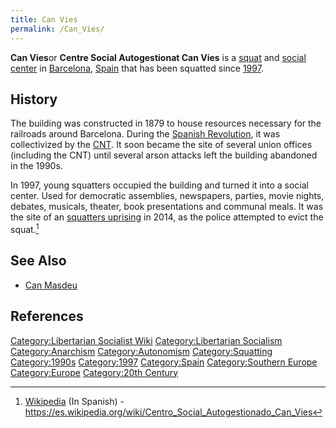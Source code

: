 ```yaml
---
title: Can Vies
permalink: /Can_Vies/
---
```


**Can Vies**or **Centre Social Autogestionat Can Vies** is a
[squat](List_of_Squats.md "wikilink") and [social
center](Social_Center.md "wikilink") in
[Barcelona](Squatting_in_Barcelona,_Spain.md "wikilink"),
[Spain](Spain.md "wikilink") that has been squatted since
[1997](Timeline_of_Libertarian_Socialism_in_Southern_Europe.md "wikilink").

## History

The building was constructed in 1879 to house resources necessary for
the railroads around Barcelona. During the [Spanish
Revolution](First_Spanish_Revolution.md "wikilink"), it was collectivized
by the [CNT](National_Confederation_of_Labour_(Spain).md "wikilink"). It
soon became the site of several union offices (including the CNT) until
several arson attacks left the building abandoned in the 1990s.

In 1997, young squatters occupied the building and turned it into a
social center. Used for democratic assemblies, newspapers, parties,
movie nights, debates, musicals, theater, book presentations and
communal meals. It was the site of an [squatters
uprising](Battle_for_Can_Vies.md "wikilink") in 2014, as the police
attempted to evict the squat.[^1]

## See Also

- [Can Masdeu](Can_Masdeu.md "wikilink")

## References

<references />

[Category:Libertarian Socialist
Wiki](Category:Libertarian_Socialist_Wiki.md "wikilink")
[Category:Libertarian
Socialism](Category:Libertarian_Socialism.md "wikilink")
[Category:Anarchism](Category:Anarchism.md "wikilink")
[Category:Autonomism](Category:Autonomism.md "wikilink")
[Category:Squatting](Category:Squatting.md "wikilink")
[Category:1990s](Category:1990s.md "wikilink")
[Category:1997](Category:1997.md "wikilink")
[Category:Spain](Category:Spain.md "wikilink") [Category:Southern
Europe](Category:Southern_Europe.md "wikilink")
[Category:Europe](Category:Europe.md "wikilink") [Category:20th
Century](Category:20th_Century.md "wikilink")

[^1]: [Wikipedia](Wikipedia.md "wikilink") (In Spanish) -
    <https://es.wikipedia.org/wiki/Centro_Social_Autogestionado_Can_Vies>